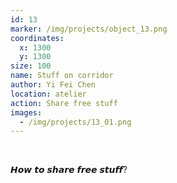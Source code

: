 ```yaml
---
id: 13
marker: /img/projects/object_13.png
coordinates:
  x: 1300
  y: 1300
size: 100
name: Stuff on corridor
author: Yi Fei Chen
location: atelier
action: Share free stuff
images:
  - /img/projects/13_01.png
---
```

<br>

𝙃𝙤𝙬 𝙩𝙤 𝙨𝙝𝙖𝙧𝙚 𝙛𝙧𝙚𝙚 𝙨𝙩𝙪𝙛𝙛?

<br>

<br>